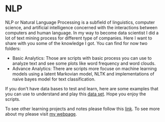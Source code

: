 # NLP

NLP or Natural Language Processing is a subfield of linguistics, computer science, and artificial intelligence concerned with the interactions between computers and human language. In my way to become data scientist I did a lot of text mining process for different type of companies. Here I want to share with you some of the knowledge I got. You can find for now two folders:

- Basic Analytics: Those are scripts with basic process you can use to analyze text and see some plots like word frequency and word clouds.
- Advance Analytics: There are scripts more focuse on machine learning models using a latent Markovian model, NLTK and implementations of naive bayes model for text classification.

If you don't have data bases to test and learn, here are some examples that you can use to understand and play this [data set](https://github.com/pachocamacho1990/datasets). Hope you enjoy the scripts.

To see other learning projects and notes please follow this [link](https://imdiego.dev/projects/projects/notes).
To see more about my please visit [my webpage](https://imdiego.dev/).
